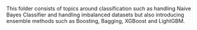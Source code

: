 This folder consists of topics around classification such as handling Naive Bayes Classifier and handling imbalanced datasets but also introducing ensemble methods such as Boosting, Bagging, XGBoost and LightGBM.
